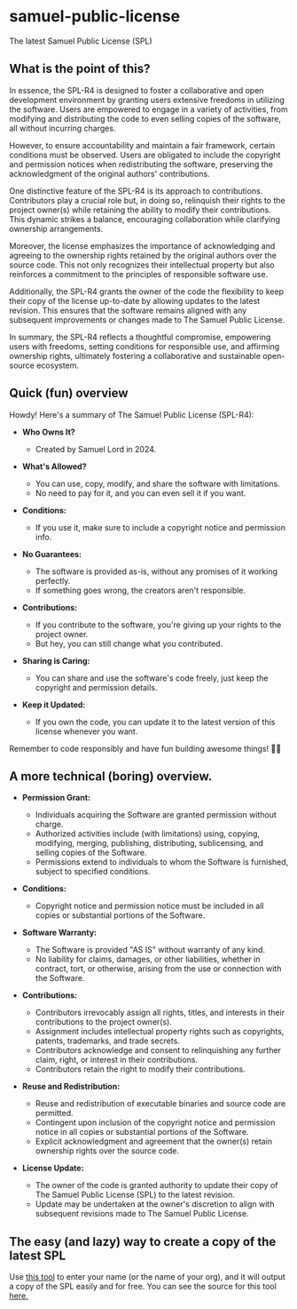 # samuel-public-license
The latest Samuel Public License (SPL)

## What is the point of this?

In essence, the SPL-R4 is designed to foster a collaborative and open development environment by granting users extensive freedoms in utilizing the software. Users are empowered to engage in a variety of activities, from modifying and distributing the code to even selling copies of the software, all without incurring charges.

However, to ensure accountability and maintain a fair framework, certain conditions must be observed. Users are obligated to include the copyright and permission notices when redistributing the software, preserving the acknowledgment of the original authors' contributions.

One distinctive feature of the SPL-R4 is its approach to contributions. Contributors play a crucial role but, in doing so, relinquish their rights to the project owner(s) while retaining the ability to modify their contributions. This dynamic strikes a balance, encouraging collaboration while clarifying ownership arrangements.

Moreover, the license emphasizes the importance of acknowledging and agreeing to the ownership rights retained by the original authors over the source code. This not only recognizes their intellectual property but also reinforces a commitment to the principles of responsible software use.

Additionally, the SPL-R4 grants the owner of the code the flexibility to keep their copy of the license up-to-date by allowing updates to the latest revision. This ensures that the software remains aligned with any subsequent improvements or changes made to The Samuel Public License.

In summary, the SPL-R4 reflects a thoughtful compromise, empowering users with freedoms, setting conditions for responsible use, and affirming ownership rights, ultimately fostering a collaborative and sustainable open-source ecosystem.

## Quick (fun) overview

Howdy! Here's a summary of The Samuel Public License (SPL-R4):

- **Who Owns It?**
  - Created by Samuel Lord in 2024.

- **What's Allowed?**
  - You can use, copy, modify, and share the software with limitations.
  - No need to pay for it, and you can even sell it if you want.

- **Conditions:**
  - If you use it, make sure to include a copyright notice and permission info.
  
- **No Guarantees:**
  - The software is provided as-is, without any promises of it working perfectly.
  - If something goes wrong, the creators aren't responsible.

- **Contributions:**
  - If you contribute to the software, you're giving up your rights to the project owner.
  - But hey, you can still change what you contributed.

- **Sharing is Caring:**
  - You can share and use the software's code freely, just keep the copyright and permission details.

- **Keep it Updated:**
  - If you own the code, you can update it to the latest version of this license whenever you want.

Remember to code responsibly and have fun building awesome things! 🚀✨

## A more technical (boring) overview.

- **Permission Grant:**
  - Individuals acquiring the Software are granted permission without charge.
  - Authorized activities include (with limitations) using, copying, modifying, merging, publishing, distributing, sublicensing, and selling copies of the Software.
  - Permissions extend to individuals to whom the Software is furnished, subject to specified conditions.
  
- **Conditions:**
  - Copyright notice and permission notice must be included in all copies or substantial portions of the Software.
  
- **Software Warranty:**
  - The Software is provided "AS IS" without warranty of any kind.
  - No liability for claims, damages, or other liabilities, whether in contract, tort, or otherwise, arising from the use or connection with the Software.

- **Contributions:**
  - Contributors irrevocably assign all rights, titles, and interests in their contributions to the project owner(s).
  - Assignment includes intellectual property rights such as copyrights, patents, trademarks, and trade secrets.
  - Contributors acknowledge and consent to relinquishing any further claim, right, or interest in their contributions.
  - Contributors retain the right to modify their contributions.

- **Reuse and Redistribution:**
  - Reuse and redistribution of executable binaries and source code are permitted.
  - Contingent upon inclusion of the copyright notice and permission notice in all copies or substantial portions of the Software.
  - Explicit acknowledgment and agreement that the owner(s) retain ownership rights over the source code.

- **License Update:**
  - The owner of the code is granted authority to update their copy of The Samuel Public License (SPL) to the latest revision.
  - Update may be undertaken at the owner's discretion to align with subsequent revisions made to The Samuel Public License.

## The easy (and lazy) way to create a copy of the latest SPL

Use [this tool](https://nodemixaholic.com/generate-spl/) to enter your name (or the name of your org), and it will output a copy of the SPL easily and for free. You can see the source for this tool [here.](https://github.com/nodemixaholic/generate-spl/)
